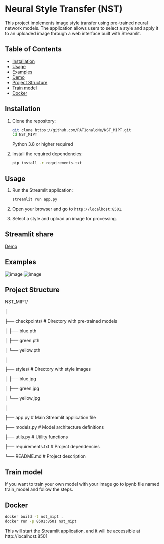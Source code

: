 # Neural Style Transfer (NST)

This project implements image style transfer using pre-trained neural network models. The application allows users to select a style and apply it to an uploaded image through a web interface built with Streamlit.

## Table of Contents

- [Installation](#installation)
- [Usage](#usage)
- [Examples](#examples)
- [Demo](#streamlit-share)
- [Project Structure](#project-structure)
- [Train model](#train-model)
- [Docker](#docker)

## Installation

1. Clone the repository:
    ```bash
    git clone https://github.com/RAT1onaloNe/NST_MIPT.git
    cd NST_MIPT
    ```
    Python 3.8 or higher required

2. Install the required dependencies:
    ```bash
    pip install -r requirements.txt
    ```

## Usage

1. Run the Streamlit application:
    ```bash
    streamlit run app.py
    ```

2. Open your browser and go to `http://localhost:8501`.

3. Select a style and upload an image for processing.

## Streamlit share

[Demo](https://nstmipt-nsd9rqtkqtmaknavnb9ymq.streamlit.app/)

## Examples

![image](https://github.com/user-attachments/assets/1e49b845-79fc-4041-8679-dba2e0937f7b)
![image](https://github.com/user-attachments/assets/8230367a-3690-4612-bddb-b0bbf5806851)

## Project Structure

NST_MIPT/

│

├── checkpoints/ # Directory with pre-trained models

│ ├── blue.pth

│ ├── green.pth

│ └── yellow.pth

│

├── styles/ # Directory with style images

│ ├── blue.jpg

│ ├── green.jpg

│ └── yellow.jpg

│

├── app.py # Main Streamlit application file

├── models.py # Model architecture definitions

├── utils.py # Utility functions

├── requirements.txt # Project dependencies

└── README.md # Project description

## Train model

If you want to train your own model with your image go to ipynb file named train_model and follow the steps.

## Docker

```bash
docker build -t nst_mipt .
docker run -p 8501:8501 nst_mipt
```
This will start the Streamlit application, and it will be accessible at http://localhost:8501
